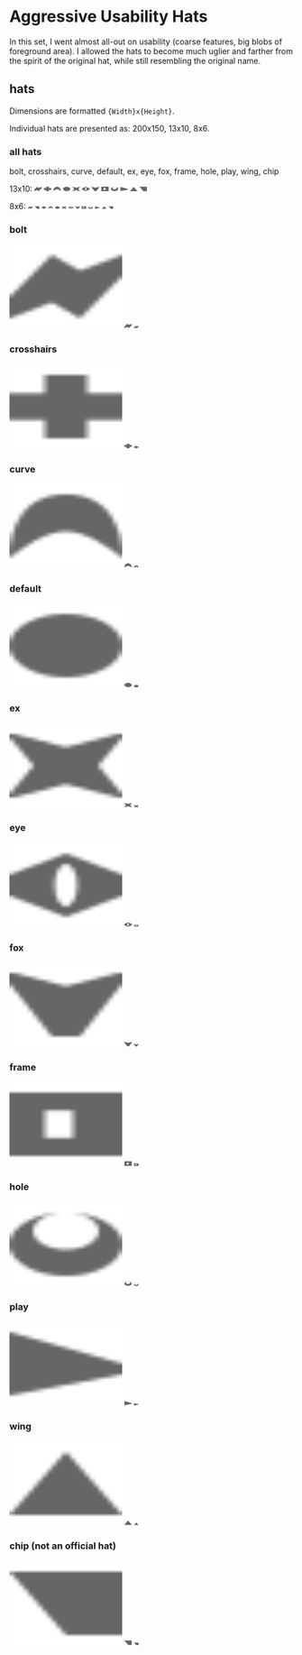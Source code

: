 # Aggressive Usability Hats

In this set, I went almost all-out on usability (coarse features, big blobs of foreground area).
I allowed the hats to become much uglier and farther from the spirit of the original hat, while still resembling the original name.

## hats

Dimensions are formatted `{Width}x{Height}`.

Individual hats are presented as: 200x150, 13x10, 8x6.

### all hats

bolt, crosshairs, curve, default, ex, eye, fox, frame, hole, play, wing, chip

<p float="left">
    13x10:
    <img src="bolt.svg" width=13 height=10/>
    <img src="crosshairs.svg" width=13 height=10/>
    <img src="curve.svg" width=13 height=10/>
    <img src="default.svg" width=13 height=10/>
    <img src="ex.svg" width=13 height=10/>
    <img src="eye.svg" width=13 height=10/>
    <img src="fox.svg" width=13 height=10/>
    <img src="frame.svg" width=13 height=10/>
    <img src="hole.svg" width=13 height=10/>
    <img src="play.svg" width=13 height=10/>
    <img src="wing.svg" width=13 height=10/>
    <img src="chip.svg" width=13 height=10/>
</p>

<p float="left">
    8x6:
    <img src="bolt.svg" width=8 height=6/>
    <img src="chip.svg" width=8 height=6/>
    <img src="crosshairs.svg" width=8 height=6/>
    <img src="curve.svg" width=8 height=6/>
    <img src="default.svg" width=8 height=6/>
    <img src="ex.svg" width=8 height=6/>
    <img src="eye.svg" width=8 height=6/>
    <img src="fox.svg" width=8 height=6/>
    <img src="frame.svg" width=8 height=6/>
    <img src="hole.svg" width=8 height=6/>
    <img src="play.svg" width=8 height=6/>
    <img src="wing.svg" width=8 height=6/>
    <img src="chip.svg" width=8 height=6/>
</p>

### bolt

<img src="bolt.svg" width=200 height=150/>

<img src="bolt.svg" width=13 height=10/>

<img src="bolt.svg" width=8 height=6/>

### crosshairs

<img src="crosshairs.svg" width=200 height=150/>

<img src="crosshairs.svg" width=13 height=10/>

<img src="crosshairs.svg" width=8 height=6/>

### curve

<img src="curve.svg" width=200 height=150/>

<img src="curve.svg" width=13 height=10/>

<img src="curve.svg" width=8 height=6/>

### default

<img src="default.svg" width=200 height=150/>

<img src="default.svg" width=13 height=10/>

<img src="default.svg" width=8 height=6/>

### ex

<img src="ex.svg" width=200 height=150/>

<img src="ex.svg" width=13 height=10/>

<img src="ex.svg" width=8 height=6/>

### eye

<img src="eye.svg" width=200 height=150/>

<img src="eye.svg" width=13 height=10/>

<img src="eye.svg" width=8 height=6/>

### fox

<img src="fox.svg" width=200 height=150/>

<img src="fox.svg" width=13 height=10/>

<img src="fox.svg" width=8 height=6/>

### frame

<img src="frame.svg" width=200 height=150/>

<img src="frame.svg" width=13 height=10/>

<img src="frame.svg" width=8 height=6/>

### hole

<img src="hole.svg" width=200 height=150/>

<img src="hole.svg" width=13 height=10/>

<img src="hole.svg" width=8 height=6/>

### play

<img src="play.svg" width=200 height=150/>

<img src="play.svg" width=13 height=10/>

<img src="play.svg" width=8 height=6/>

### wing

<img src="wing.svg" width=200 height=150/>

<img src="wing.svg" width=13 height=10/>

<img src="wing.svg" width=8 height=6/>

### chip (not an official hat)

<img src="chip.svg" width=200 height=150/>

<img src="chip.svg" width=13 height=10/>

<img src="chip.svg" width=8 height=6/>
